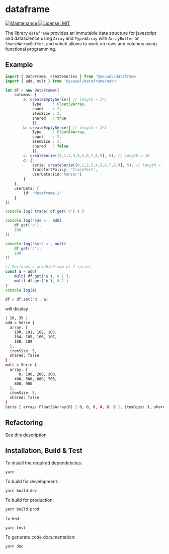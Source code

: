 # dataframe

<p>
    <a href="https://github.com/kefranabg/readme-md-generator/graphs/commit-activity" target="_blank">
        <img alt="Maintenance" src="https://img.shields.io/badge/Maintained%3F-yes-green.svg" />
    </a>
    <a href="https://github.com/kefranabg/readme-md-generator/blob/master/LICENSE" target="_blank">
        <img alt="License: MIT" src="https://img.shields.io/badge/License-MIT-yellow.svg" />
    </a>
</p>

The library `dataframe` provides an immutable data structure for javascript and datascience using `Array` and `TypedArray` with `ArrayBuffer` or `SharedArrayBuffer`, and which allows to work on rows and columns using functional programming.

## Example
```ts
import { DataFrame, createSeries } from '@youwol/dataframe'
import { add, mult } from '@youwol/dataframe/math'

let df = new DataFrame({
    columns: {
        a: createEmptySerie({ // length = 2*3
            Type     : Float32Array, 
            count    : 2, 
            itemSize : 3, 
            shared   : true
            }), 
        b: createEmptySerie({ // length = 2*3
            Type     : Float64Array, 
            count    : 2,
            itemSize : 3, 
            shared   : false
            }),
        c: createSerie([0,1,2,3,4,5,6,7,8,9], 5), // length = 10
        d: {
            serie: createSerie([0,1,2,3,4,5,6,7,8,9], 5), // length = 10
            transfertPolicy: 'transfert',
            userData:{id:'tensor'}
        }
    },
    userData: {
        id: 'dataframe-1'
    }
})

console.log( trace( df.get('c') ) )

console.log('add =', add(
    df.get('c'),
    100
))

console.log('mult =', mult(
    df.get('c'),
    100
))

// Performs a weighted sum of 2 series
const a = add(
    mult( df.get('a'), 0.1 ),
    mult( df.get('b'), 0.2 )
)
console.log(a)

df = df.set('d', a)
```
will display
```sh
[ 10, 35 ]
add = Serie {
  array: [
    100, 101, 102, 103,
    104, 105, 106, 107,
    108, 109
  ],
  itemSize: 5,
  shared: false
}
mult = Serie {
  array: [
      0, 100, 200, 300,
    400, 500, 600, 700,
    800, 900
  ],
  itemSize: 5,
  shared: false
}
Serie { array: Float32Array(6) [ 0, 0, 0, 0, 0, 0 ], itemSize: 3, shared: true }
```

## Refactoring
See [this description](https://github.com/youwol/dataframe/blob/main/src/lib/math/TODO.md)

## Installation, Build & Test 

To install the required dependencies:
```shell
yarn 
```

To build for development:
```shell
yarn build:dev
```

To build for production:
```shell
yarn build:prod
```

To test:
```shell
yarn test
```

To generate code documentation:
```shell
yarn doc
```

